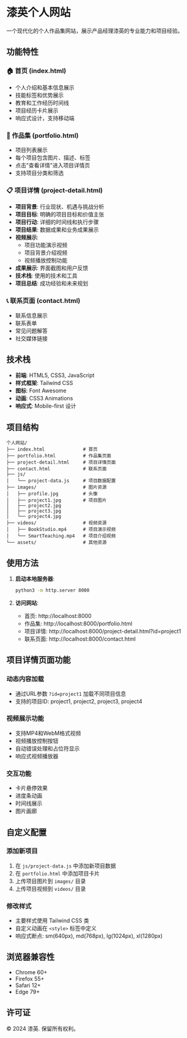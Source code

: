 # 漆英个人网站

一个现代化的个人作品集网站，展示产品经理漆英的专业能力和项目经验。

## 功能特性

### 🏠 首页 (index.html)
- 个人介绍和基本信息展示
- 技能标签和优势展示
- 教育和工作经历时间线
- 项目经历卡片展示
- 响应式设计，支持移动端

### 📁 作品集 (portfolio.html)
- 项目列表展示
- 每个项目包含图片、描述、标签
- 点击"查看详情"进入项目详情页
- 支持项目分类和筛选

### 📋 项目详情 (project-detail.html)
- **项目背景**: 行业现状、机遇与挑战分析
- **项目目标**: 明确的项目目标和价值主张
- **项目行动**: 详细的时间线和执行步骤
- **项目结果**: 数据成果和业务成果展示
- **视频展示**: 
  - 项目功能演示视频
  - 项目背景介绍视频
  - 视频播放控制功能
- **成果展示**: 界面截图和用户反馈
- **技术栈**: 使用的技术和工具
- **项目总结**: 成功经验和未来规划

### 📞 联系页面 (contact.html)
- 联系信息展示
- 联系表单
- 常见问题解答
- 社交媒体链接

## 技术栈

- **前端**: HTML5, CSS3, JavaScript
- **样式框架**: Tailwind CSS
- **图标**: Font Awesome
- **动画**: CSS3 Animations
- **响应式**: Mobile-first 设计

## 项目结构

```
个人网站/
├── index.html              # 首页
├── portfolio.html          # 作品集页面
├── project-detail.html     # 项目详情页面
├── contact.html            # 联系页面
├── js/
│   └── project-data.js     # 项目数据配置
├── images/                 # 图片资源
│   ├── profile.jpg         # 头像
│   ├── project1.jpg        # 项目图片
│   ├── project2.jpg
│   ├── project3.jpg
│   └── project4.jpg
├── videos/                 # 视频资源
│   ├── BookStudio.mp4      # 项目演示视频
│   └── SmartTeaching.mp4   # 项目介绍视频
└── assets/                 # 其他资源
```

## 使用方法

1. **启动本地服务器**:
   ```bash
   python3 -m http.server 8000
   ```

2. **访问网站**:
   - 首页: http://localhost:8000
   - 作品集: http://localhost:8000/portfolio.html
   - 项目详情: http://localhost:8000/project-detail.html?id=project1
   - 联系页面: http://localhost:8000/contact.html

## 项目详情页面功能

### 动态内容加载
- 通过URL参数 `?id=project1` 加载不同项目信息
- 支持的项目ID: project1, project2, project3, project4

### 视频展示功能
- 支持MP4和WebM格式视频
- 视频播放控制按钮
- 自动错误处理和占位符显示
- 响应式视频播放器

### 交互功能
- 卡片悬停效果
- 进度条动画
- 时间线展示
- 图片画廊

## 自定义配置

### 添加新项目
1. 在 `js/project-data.js` 中添加新项目数据
2. 在 `portfolio.html` 中添加项目卡片
3. 上传项目图片到 `images/` 目录
4. 上传项目视频到 `videos/` 目录

### 修改样式
- 主要样式使用 Tailwind CSS 类
- 自定义动画在 `<style>` 标签中定义
- 响应式断点: sm(640px), md(768px), lg(1024px), xl(1280px)

## 浏览器兼容性

- Chrome 60+
- Firefox 55+
- Safari 12+
- Edge 79+

## 许可证

© 2024 漆英. 保留所有权利。 
